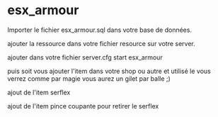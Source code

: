 # esx_armour

Importer le fichier esx_armour.sql dans votre base de données.

ajouter la ressource dans votre fichier resource sur votre server.

ajouter dans votre fichier server.cfg
start esx_armour

puis soit vous ajouter l'item dans votre shop ou autre et utilisé le vous verrez comme par magie vous aurez un gilet par balle ;)

ajout de l'item serflex

ajout de l'item pince coupante pour retirer le serflex